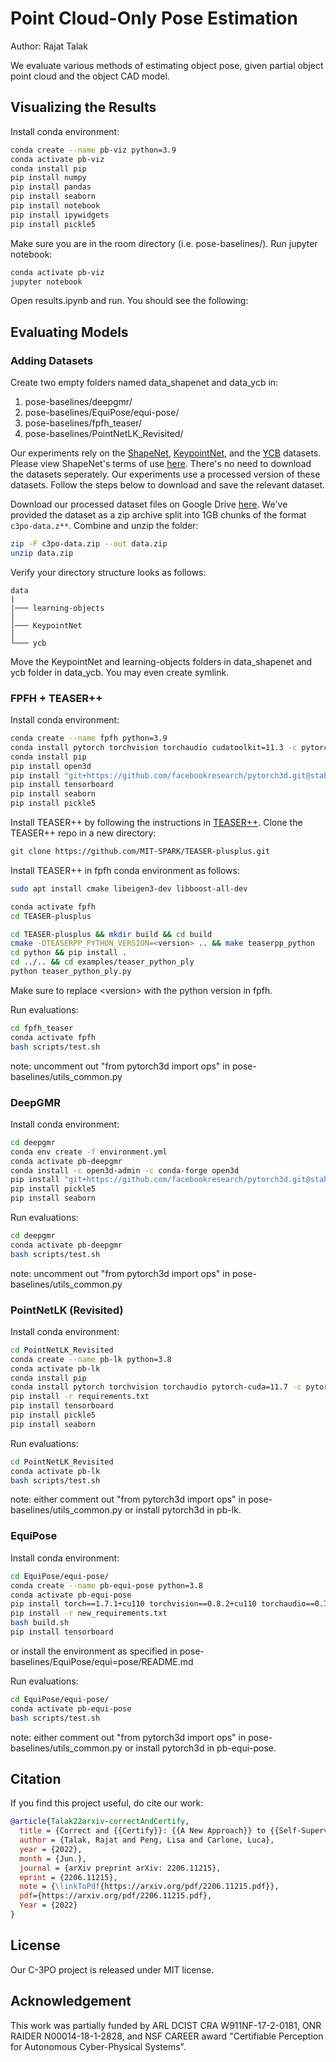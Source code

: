 # Point Cloud-Only Pose Estimation
Author: Rajat Talak

We evaluate various methods of estimating object pose, given partial object point cloud and 
the object CAD model. 


## Visualizing the Results 

Install conda environment:
```bash
conda create --name pb-viz python=3.9
conda activate pb-viz
conda install pip 
pip install numpy
pip install pandas
pip install seaborn
pip install notebook
pip install ipywidgets
pip install pickle5
```

Make sure you are in the room directory (i.e. pose-baselines/). Run jupyter notebook:
```bash
conda activate pb-viz
jupyter notebook
```
Open results.ipynb and run. You should see the following:






## Evaluating Models

### Adding Datasets

Create two empty folders named data_shapenet and data_ycb in:
1. pose-baselines/deepgmr/
2. pose-baselines/EquiPose/equi-pose/
3. pose-baselines/fpfh_teaser/
4. pose-baselines/PointNetLK_Revisited/

Our experiments rely on  the [ShapeNet](https://shapenet.org/), [KeypointNet](https://github.com/qq456cvb/KeypointNet), 
and the [YCB](https://www.ycbbenchmarks.com/object-models/) datasets. 
Please view ShapeNet's terms of use [here](https://shapenet.org/terms). 
There's no need to download the datasets seperately. 
Our experiments use a processed version of these datasets. 
Follow the steps below to download and save the relevant dataset. 

Download our processed dataset files on Google Drive [here](https://drive.google.com/drive/folders/1EYa8B0dID1vk9bze93pzil8rVj2-fYb5?usp=sharing). 
We've provided the dataset as a zip archive split into 1GB chunks of the format ```c3po-data.z**```.
Combine and unzip the folder:

```bash
zip -F c3po-data.zip --out data.zip
unzip data.zip
```

Verify your directory structure looks as follows:
```
data
|
|─── learning-objects
│  
│─── KeypointNet
│   
└─── ycb
```
Move the KeypointNet and learning-objects folders in data_shapenet and ycb folder in data_ycb. You may even create symlink.


### FPFH + TEASER++

Install conda environment:
```bash
conda create --name fpfh python=3.9
conda install pytorch torchvision torchaudio cudatoolkit=11.3 -c pytorch -c nvidia
conda install pip
pip install open3d
pip install "git+https://github.com/facebookresearch/pytorch3d.git@stable"
pip install tensorboard
pip install seaborn
pip install pickle5
```

Install TEASER++ by following the instructions in [TEASER++](https://github.com/MIT-SPARK/TEASER-plusplus). 
Clone the TEASER++ repo in a new directory:
```bash
git clone https://github.com/MIT-SPARK/TEASER-plusplus.git 
```

Install TEASER++ in fpfh conda environment as follows:
```bash
sudo apt install cmake libeigen3-dev libboost-all-dev

conda activate fpfh 
cd TEASER-plusplus

cd TEASER-plusplus && mkdir build && cd build
cmake -DTEASERPP_PYTHON_VERSION=<version> .. && make teaserpp_python
cd python && pip install .
cd ../.. && cd examples/teaser_python_ply 
python teaser_python_ply.py
```
Make sure to replace \<version\> with the python version in fpfh.

Run evaluations:
```bash
cd fpfh_teaser
conda activate fpfh
bash scripts/test.sh
```
note: uncomment out "from pytorch3d import ops" in pose-baselines/utils_common.py

### DeepGMR

Install conda environment:
```bash
cd deepgmr
conda env create -f environment.yml 
conda activate pb-deepgmr
conda install -c open3d-admin -c conda-forge open3d
pip install "git+https://github.com/facebookresearch/pytorch3d.git@stable"
pip install pickle5 
pip install seaborn
````

Run evaluations:
```bash
cd deepgmr
conda activate pb-deepgmr
bash scripts/test.sh
```
note: uncomment out "from pytorch3d import ops" in pose-baselines/utils_common.py

### PointNetLK (Revisited)

Install conda environment:
```bash
cd PointNetLK_Revisited
conda create --name pb-lk python=3.8
conda activate pb-lk
conda install pip
conda install pytorch torchvision torchaudio pytorch-cuda=11.7 -c pytorch -c nvidia
pip install -r requirements.txt
pip install tensorboard 
pip install pickle5 
pip install seaborn
```

Run evaluations:
```bash
cd PointNetLK_Revisited
conda activate pb-lk
bash scripts/test.sh
```
note: either comment out "from pytorch3d import ops" in pose-baselines/utils_common.py or install pytorch3d in pb-lk.

### EquiPose

Install conda environment:
```bash
cd EquiPose/equi-pose/
conda create --name pb-equi-pose python=3.8
conda activate pb-equi-pose
pip install torch==1.7.1+cu110 torchvision==0.8.2+cu110 torchaudio==0.7.2 -f https://download.pytorch.org/whl/torch_stable.html
pip install -r new_requirements.txt
bash build.sh
pip install tensorboard
```
or install the environment as specified in pose-baselines/EquiPose/equi=pose/README.md

Run evaluations:
```bash
cd EquiPose/equi-pose/
conda activate pb-equi-pose 
bash scripts/test.sh
```
note: either comment out "from pytorch3d import ops" in pose-baselines/utils_common.py or install pytorch3d in pb-equi-pose.


## Citation

If you find this project useful, do cite our work:

```bibtex
@article{Talak22arxiv-correctAndCertify,
  title = {Correct and {{Certify}}: {{A New Approach}} to {{Self-Supervised 3D-Object Perception}}},
  author = {Talak, Rajat and Peng, Lisa and Carlone, Luca},
  year = {2022},
  month = {Jun.},
  journal = {arXiv preprint arXiv: 2206.11215},
  eprint = {2206.11215},
  note = {\linkToPdf{https://arxiv.org/pdf/2206.11215.pdf}},
  pdf={https://arxiv.org/pdf/2206.11215.pdf},
  Year = {2022}
}

```


## License
Our C-3PO project is released under MIT license.


## Acknowledgement
This work was partially funded by ARL DCIST CRA W911NF-17-2-0181, ONR RAIDER N00014-18-1-2828, and NSF CAREER award "Certifiable Perception for Autonomous Cyber-Physical Systems".
